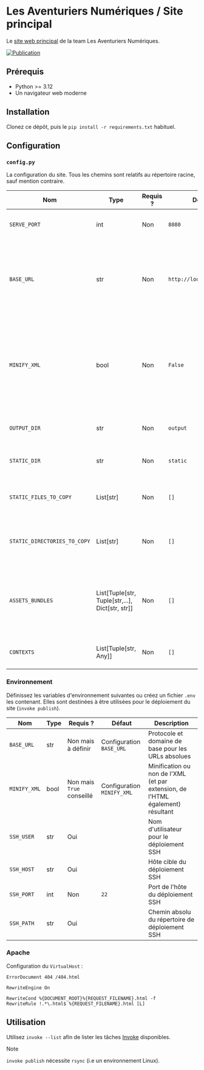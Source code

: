 # Les Aventuriers Numériques / Site principal

Le [site web principal](https://team-lan.org/) de la team Les Aventuriers Numériques.

[![Publication](https://github.com/Les-Aventuriers-Numeriques/team-lan.org/actions/workflows/publish.yml/badge.svg)](https://github.com/Les-Aventuriers-Numeriques/team-lan.org/actions/workflows/publish.yml)

## Prérequis

  - Python >= 3.12
  - Un navigateur web moderne

## Installation

Clonez ce dépôt, puis le `pip install -r requirements.txt` habituel.

## Configuration

### `config.py`

La configuration du site. Tous les chemins sont relatifs au répertoire racine, sauf mention contraire.

| Nom                          | Type                                            | Requis ? | Défaut                   | Description                                                                                                                                                                        |
|------------------------------|-------------------------------------------------|----------|--------------------------|------------------------------------------------------------------------------------------------------------------------------------------------------------------------------------|
| `SERVE_PORT`                 | int                                             | Non      | `8080`                   | Le port d'écoute du serveur HTTP lancé par `invoke serve`                                                                                                                          |
| `BASE_URL`                   | str                                             | Non      | `http://localhost:8080/` | Protocole et domaine de base pour les URLs absolues. La variable d'environnement associée est prioritaire lorsqu'elle est définie                                                  |
| `MINIFY_XML`                 | bool                                            | Non      | `False`                  | Minification ou non de l'XML (et par extension, de l'HTML également) résultant. La variable d'environnement associée est prioritaire lorsqu'elle est définie                       |
| `OUTPUT_DIR`                 | str                                             | Non      | `output`                 | Le répertoire dans lequel le site rendu sera enregistré                                                                                                                            |
| `STATIC_DIR`                 | str                                             | Non      | `static`                 | Le répertoire contenant tous les fichiers statiques                                                                                                                                |
| `STATIC_FILES_TO_COPY`       | List[str]                                       | Non      | `[]`                     | La liste des fichiers statiques à copier (relatif à `STATIC_DIR`)                                                                                                                  |
| `STATIC_DIRECTORIES_TO_COPY` | List[str]                                       | Non      | `[]`                     | La liste des répertoires de fichiers statiques à copier (relatif à `STATIC_DIR`)                                                                                                   |
| `ASSETS_BUNDLES`             | List[Tuple[str, Tuple[str,...], Dict[str, str]] | Non      | `[]`                     | Les bundles [webassets](https://webassets.readthedocs.io/en/latest/) à utiliser dans les templates (les sources sont relatives à `STATIC_DIR`, et les destinations à `OUTPUT_DIR`) |
| `CONTEXTS`                   | List[Tuple[str, Any]]                           | Non      | `[]`                     | Liste de [contextes](https://staticjinja.readthedocs.io/en/stable/user/advanced.html#loading-data) staticjinja à utiliser                                                          |

### Environnement

Définissez les variables d'environnement suivantes ou créez un fichier `.env` les contenant. Elles sont destinées à être
utilisées pour le déploiement du site (`invoke publish`).

| Nom          | Type | Requis ?                  | Défaut                     | Description                                                                    |
|--------------|------|---------------------------|----------------------------|--------------------------------------------------------------------------------|
| `BASE_URL`   | str  | Non mais à définir        | Configuration `BASE_URL`   | Protocole et domaine de base pour les URLs absolues                            |
| `MINIFY_XML` | bool | Non mais `True` conseillé | Configuration `MINIFY_XML` | Minification ou non de l'XML (et par extension, de l'HTML également) résultant |
| `SSH_USER`   | str  | Oui                       |                            | Nom d'utilisateur pour le déploiement SSH                                      |
| `SSH_HOST`   | str  | Oui                       |                            | Hôte cible du déploiement SSH                                                  |
| `SSH_PORT`   | int  | Non                       | `22`                       | Port de l'hôte du déploiement SSH                                              |
| `SSH_PATH`   | str  | Oui                       |                            | Chemin absolu du répertoire de déploiement SSH                                 |

### Apache

Configuration du `VirtualHost` :

```apacheconf
ErrorDocument 404 /404.html

RewriteEngine On

RewriteCond %{DOCUMENT_ROOT}%{REQUEST_FILENAME}.html -f
RewriteRule !.*\.html$ %{REQUEST_FILENAME}.html [L]
```

## Utilisation

Utilisez `invoke --list` afin de lister les tâches [Invoke](https://www.pyinvoke.org/) disponibles.

> [!NOTE]
> `invoke publish` nécessite `rsync` (i.e un environnement Linux).